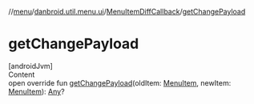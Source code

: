 //[menu](../../index.md)/[danbroid.util.menu.ui](../index.md)/[MenuItemDiffCallback](index.md)/[getChangePayload](get-change-payload.md)



# getChangePayload  
[androidJvm]  
Content  
open override fun [getChangePayload](get-change-payload.md)(oldItem: [MenuItem](../../danbroid.util.menu/-menu-item/index.md), newItem: [MenuItem](../../danbroid.util.menu/-menu-item/index.md)): [Any](https://kotlinlang.org/api/latest/jvm/stdlib/kotlin/-any/index.html)?  



